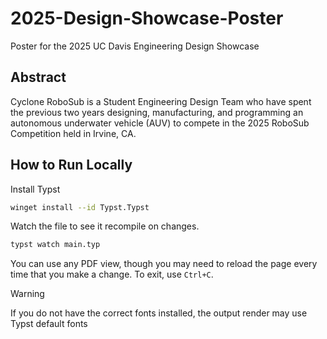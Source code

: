 # 2025-Design-Showcase-Poster
Poster for the 2025 UC Davis Engineering Design Showcase

## Abstract

Cyclone RoboSub is a Student Engineering Design Team who have spent the previous two years designing, manufacturing, and programming an autonomous underwater vehicle (AUV) to compete in the 2025 RoboSub Competition held in Irvine, CA.   

## How to Run Locally
Install Typst
```bash
winget install --id Typst.Typst
```
Watch the file to see it recompile on changes.
```bash
typst watch main.typ
```
You can use any PDF view, though you may need to reload the page every time that you make a change.
To exit, use `Ctrl+C`.

> [!Warning]
> If you do not have the correct fonts installed, the output render may use Typst default fonts